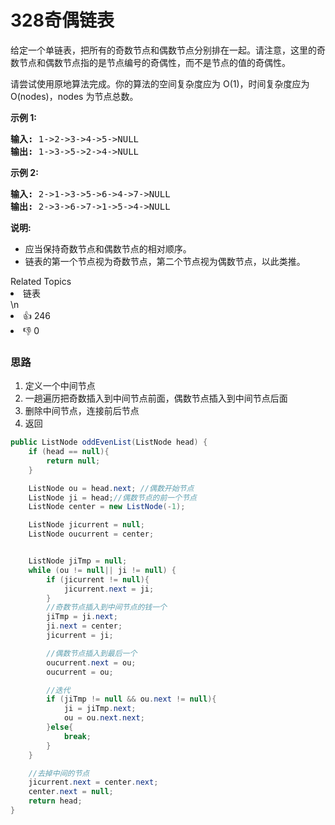 # 328奇偶链表

<p>给定一个单链表，把所有的奇数节点和偶数节点分别排在一起。请注意，这里的奇数节点和偶数节点指的是节点编号的奇偶性，而不是节点的值的奇偶性。</p>

<p>请尝试使用原地算法完成。你的算法的空间复杂度应为 O(1)，时间复杂度应为 O(nodes)，nodes 为节点总数。</p>

<p><strong>示例 1:</strong></p>

<pre><strong>输入:</strong> 1-&gt;2-&gt;3-&gt;4-&gt;5-&gt;NULL
<strong>输出:</strong> 1-&gt;3-&gt;5-&gt;2-&gt;4-&gt;NULL
</pre>

<p><strong>示例 2:</strong></p>

<pre><strong>输入:</strong> 2-&gt;1-&gt;3-&gt;5-&gt;6-&gt;4-&gt;7-&gt;NULL 
<strong>输出:</strong> 2-&gt;3-&gt;6-&gt;7-&gt;1-&gt;5-&gt;4-&gt;NULL</pre>

<p><strong>说明:</strong></p>

<ul>
	<li>应当保持奇数节点和偶数节点的相对顺序。</li>
	<li>链表的第一个节点视为奇数节点，第二个节点视为偶数节点，以此类推。</li>
</ul>
<div><div>Related Topics</div><div><li>链表</li></div></div>\n<div><li>👍 246</li><li>👎 0</li></div>

### 思路

1. 定义一个中间节点
2. 一趟遍历把奇数插入到中间节点前面，偶数节点插入到中间节点后面
3. 删除中间节点，连接前后节点
4. 返回

```java
public ListNode oddEvenList(ListNode head) {
    if (head == null){
        return null;
    }

    ListNode ou = head.next; //偶数开始节点
    ListNode ji = head;//偶数节点的前一个节点
    ListNode center = new ListNode(-1);

    ListNode jicurrent = null;
    ListNode oucurrent = center;


    ListNode jiTmp = null;
    while (ou != null|| ji != null) {
        if (jicurrent != null){
            jicurrent.next = ji;
        }
        //奇数节点插入到中间节点的钱一个
        jiTmp = ji.next;
        ji.next = center;
        jicurrent = ji;

        //偶数节点插入到最后一个
        oucurrent.next = ou;
        oucurrent = ou;

        //迭代
        if (jiTmp != null && ou.next != null){
            ji = jiTmp.next;
            ou = ou.next.next;
        }else{
            break;
        }
    }

    //去掉中间的节点
    jicurrent.next = center.next;
    center.next = null;
    return head;
}
```

